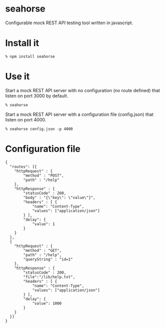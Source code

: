 seahorse
========

Configurable mock REST API testing tool written in javascript.

Install it
==========

```
% npm install seahorse
````


Use it
======

Start a mock REST API server with no configuration (no route defined) that listen on port 3000 by default.

```
% seahorse
```

Start a mock REST API server with a configuration file (config.json) that listen on port 4000.

```
% seahorse config.json -p 4000
```

Configuration file
==================

```
{
  "routes": [{
    "httpRequest" : {
        "method" : "POST",
        "path" : "/help"
    },
    "httpResponse" : {
        "statusCode" : 200,
        "body" : "{\"key\": \"value\"}",
        "headers" : [ {
            "name": "Content-Type",
            "values": ["application/json"]
        } ],
        "delay": {
            "value": 1
        }
    }
  },
  {
    "httpRequest" : {
        "method" : "GET",
        "path" : "/help",
        "queryString" : "id=1"
    },
    "httpResponse" : {
        "statusCode" : 200,
        "file":"/lib/help.txt",
        "headers" : [ {
            "name": "Content-Type",
            "values": ["application/json"]
        } ],
        "delay": {
            "value": 1000
        }
    }
  }]
}
```
